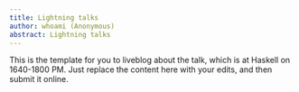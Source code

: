 ```yaml
---
title: Lightning talks
author: whoami (Anonymous)
abstract: Lightning talks
---
```


This is the template for you to liveblog about the talk,
which is at Haskell on 1640-1800 PM.  Just replace the content here
with your edits, and then submit it online.
